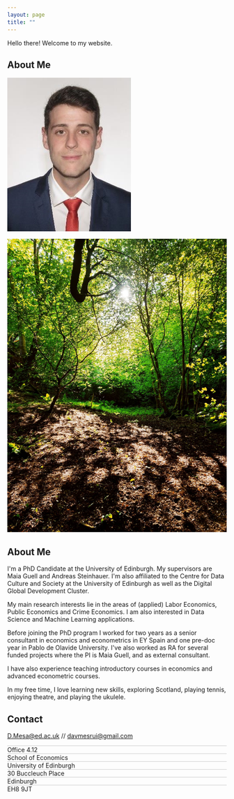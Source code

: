 ```yaml
---
layout: page
title: ""
---
```


<style>
.sentence-line {
    border-bottom: 1px solid #ccc; Introduces a line between setences */
    margin-bottom: 1px; /* Adjust the spacing as needed */
}
</style>

<div class="display: flex; align-items: center;">
  <div class="flex: 1; padding: 20px;">
    <p>Hello there! Welcome to my website.</p>
    <h2>About Me</h2>
  </div>
  <div class= "max-width: 50%; padding: 20px;">
    <img src="/images/dmr_pro_image.jpg" alt="Pic of David">
  </div>
</div>


![Costorphine](/images/foto_1.jpg)

## About Me

I'm a PhD Candidate at the University of Edinburgh. My supervisors are Maia Guell and Andreas Steinhauer. I'm also affiliated to the Centre for Data Culture and Society at the University of Edinburgh as well as the Digital Global Development Cluster.

My main research interests lie in the areas of (applied) Labor Economics, Public Economics and Crime Economics. I am also interested in Data Science and Machine Learning applications.

Before joining the PhD program I worked for two years as a senior consultant in economics and econometrics in EY Spain and one pre-doc year in Pablo de Olavide University. I've also worked as RA for several funded projects where the PI is Maia Guell, and as external consultant.

I have also experience teaching introductory courses in economics and advanced econometric courses.

In my free time, I love learning new skills, exploring Scotland, playing tennis, enjoying theatre, and playing the ukulele.


## Contact

D.Mesa@ed.ac.uk // davmesrui@gmail.com
<div class="sentence-line"></div>
Office 4.12
<div class="sentence-line"></div>
School of Economics
<div class="sentence-line"></div>
University of Edinburgh
<div class="sentence-line"></div>
30 Buccleuch Place
<div class="sentence-line"></div>
Edinburgh
<div class="sentence-line"></div>
EH8 9JT
